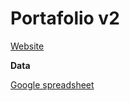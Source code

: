 # Portafolio v2

[Website](https://vivirenremoto.github.io/portafolio/)

**Data**

[Google spreadsheet](https://docs.google.com/spreadsheets/d/1gjSO6dzKyucIQMkM3yo4DfZf7tSPOCfZ4wSMP5NInlU/edit?usp=sharing)
